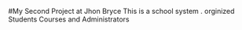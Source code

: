 #My Second Project at Jhon Bryce
This is a school system . orginized Students Courses and Administrators 

